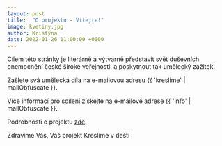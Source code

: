 ```yaml
---
layout: post
title:  "O projektu - Vítejte!"
image: kvetiny.jpg
author: Kristýna
date: 2022-01-26 11:00:00 +0000
---
```


Cílem této stránky je literárně a výtvarně představit svět duševních onemocnění české široké veřejnosti, a poskytnout tak umělecký zážitek.

Zašlete svá umělecká díla na e-mailovou adresu {{ 'kreslime' | mailObfuscate }}.

Více informací pro sdílení získejte na e-mailové adrese {{ 'info' | mailObfuscate }}.

Podrobnosti o projektu [zde]({{site.baseurl}}/o_projektu/).

Zdravíme Vás, Váš projekt Kreslíme v dešti
